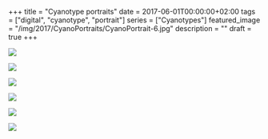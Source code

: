 +++
title =  "Cyanotype portraits"
date = 2017-06-01T00:00:00+02:00
tags = ["digital", "cyanotype", "portrait"]
series = ["Cyanotypes"]
featured_image = "/img/2017/CyanoPortraits/CyanoPortrait-6.jpg"
description = ""
draft = true
+++

![](/img/2017/CyanoPortraits/CyanoPortrait-1.jpg)

![](/img/2017/CyanoPortraits/CyanoPortrait-2.jpg)

![](/img/2017/CyanoPortraits/CyanoPortrait-3.jpg)

![](/img/2017/CyanoPortraits/CyanoPortrait-4.jpg)

![](/img/2017/CyanoPortraits/CyanoPortrait-5.jpg)

![](/img/2017/CyanoPortraits/CyanoPortrait-6.jpg)